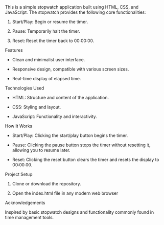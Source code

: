 This is a simple stopwatch application built using HTML, CSS, and JavaScript.
The stopwatch provides the following core functionalities:

1. Start/Play: Begin or resume the timer.

2. Pause: Temporarily halt the timer.

3. Reset: Reset the timer back to 00:00:00.


Features

- Clean and minimalist user interface.

- Responsive design, compatible with various screen sizes.

- Real-time display of elapsed time.


Technologies Used

- HTML: Structure and content of the application.

- CSS: Styling and layout.

- JavaScript: Functionality and interactivity.


How It Works

- Start/Play: Clicking the start/play button begins the timer.

- Pause: Clicking the pause button stops the timer without resetting it, allowing you to resume later.

- Reset: Clicking the reset button clears the timer and resets the display to 00:00:00.


Project Setup

1. Clone or download the repository.

2. Open the index.html file in any modern web browser

Acknowledgements

Inspired by basic stopwatch designs and functionality commonly found in time management tools.
